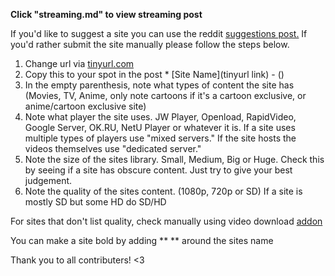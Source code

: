 **Click "streaming.md" to view streaming post**

If you'd like to suggest a site you can use the reddit [suggestions post.](https://www.reddit.com/r/FREEMEDIAHECKYEAH/comments/ccrmsv/changelog_plans_suggestions/) If you'd rather submit the site manually please follow the steps below.

1. Change url via [tinyurl.com](https://tinyurl.com/)
2. Copy this to your spot in the post * [Site Name](tinyurl link) - () 
3. In the empty parenthesis, note what types of content the site has (Movies, TV, Anime, only note cartoons if it's a cartoon exclusive, or anime/cartoon exclusive site) 
4. Note what player the site uses. JW Player, Openload, RapidVideo, Google Server, OK.RU, NetU Player or whatever it is. If a site uses multiple types of players use "mixed servers." If the site hosts the videos themselves use "dedicated server." 
5. Note the size of the sites library. Small, Medium, Big or Huge. Check this by seeing if a site has obscure content. Just try to give your best judgement. 
6. Note the quality of the sites content. (1080p, 720p or SD) If a site is mostly SD but some HD do SD/HD

For sites that don't list quality, check manually using video download [addon](https://addons.mozilla.org/en-US/firefox/addon/video-downloadhelper/)

 You can make a site bold by adding ** ** around the sites name
 
 Thank you to all contributers! <3
